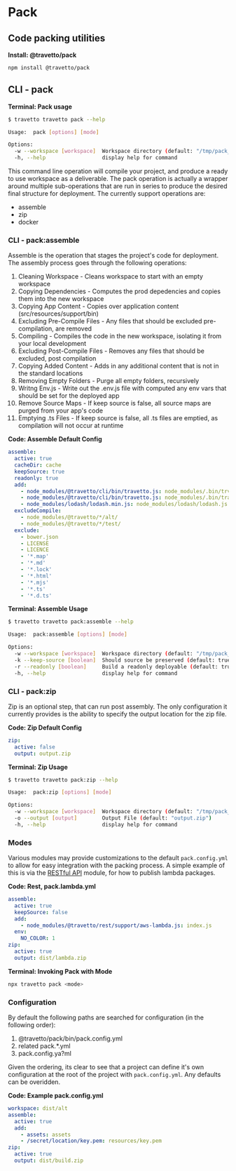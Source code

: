 <!-- This file was generated by the framweork and should not be modified directly -->
<!-- Please modify https://github.com/travetto/travetto/tree/master/module/pack/DOCS.js and execute "npm run docs" to rebuild -->
# Pack
## Code packing utilities

**Install: @travetto/pack**
```bash
npm install @travetto/pack
```

## CLI - pack 

**Terminal: Pack usage**
```bash
$ travetto travetto pack --help

Usage:  pack [options] [mode]

Options:
  -w --workspace [workspace]  Workspace directory (default: "/tmp/pack_travetto_pack")
  -h, --help                  display help for command
```

This command line operation will compile your project, and produce a ready to use workspace as a deliverable. The pack operation is actually a wrapper around multiple sub-operations that are run in series to produce the desired final structure for deployment.  The currently support operations are:

   
   *  assemble
   *  zip
   *  docker

### CLI - pack:assemble

Assemble is the operation that stages the project's code for deployment.  The assembly process goes through the following operations:

   
   1. Cleaning Workspace - Cleans workspace to start with an empty workspace
   1. Copying Dependencies - Computes the prod depedencies and copies them into the new workspace
   1. Copying App Content - Copies over application content (src/resources/support/bin)
   1. Excluding Pre-Compile Files - Any files that should be excluded pre-compilation, are removed
   1. Compiling - Compiles the code in the new workspace, isolating it from your local development
   1. Excluding Post-Compile Files - Removes any files that should be excluded, post compilation
   1. Copying Added Content - Adds in any additional content that is not in the standard locations
   1. Removing Empty Folders - Purge all empty folders, recursively
   1. Writng Env.js - Write out the .env.js file with computed any env vars that should be set for the deployed app
   1. Remove Source Maps - If keep source is false, all source maps are purged from your app's code
   1. Emptying .ts Files - If keep source is false, all .ts files are emptied, as compilation will not occur at runtime

**Code: Assemble Default Config**
```yaml
assemble:
  active: true
  cacheDir: cache
  keepSource: true
  readonly: true
  add:
    - node_modules/@travetto/cli/bin/travetto.js: node_modules/.bin/trv
    - node_modules/@travetto/cli/bin/travetto.js: node_modules/.bin/travetto
    - node_modules/lodash/lodash.min.js: node_modules/lodash/lodash.js
  excludeCompile:
    - node_modules/@travetto/*/alt/
    - node_modules/@travetto/*/test/
  exclude:
    - bower.json
    - LICENSE
    - LICENCE
    - '*.map'
    - '*.md'
    - '*.lock'
    - '*.html'
    - '*.mjs'
    - '*.ts'
    - '*.d.ts'
```

**Terminal: Assemble Usage**
```bash
$ travetto travetto pack:assemble --help

Usage:  pack:assemble [options] [mode]

Options:
  -w --workspace [workspace]  Workspace directory (default: "/tmp/pack_travetto_pack")
  -k --keep-source [boolean]  Should source be preserved (default: true)
  -r --readonly [boolean]     Build a readonly deployable (default: true)
  -h, --help                  display help for command
```

### CLI - pack:zip

Zip is an optional step, that can run post assembly.  The only configuration it currently provides is the ability to specify the output location for the zip file.

**Code: Zip Default Config**
```yaml
zip:
  active: false
  output: output.zip
```

**Terminal: Zip Usage**
```bash
$ travetto travetto pack:zip --help

Usage:  pack:zip [options] [mode]

Options:
  -w --workspace [workspace]  Workspace directory (default: "/tmp/pack_travetto_pack")
  -o --output [output]        Output File (default: "output.zip")
  -h, --help                  display help for command
```

### Modes
Various modules may provide customizations to the default `pack.config.yml` to allow for easy integration with the packing process.  A simple example of this is via the [RESTful API](https://github.com/travetto/travetto/tree/master/module/rest#readme "Declarative api for RESTful APIs with support for the dependency injection module.") module, for how to publish lambda packages.

**Code: Rest, pack.lambda.yml**
```yaml
assemble:
  active: true
  keepSource: false
  add:
    - node_modules/@travetto/rest/support/aws-lambda.js: index.js
  env:
    NO_COLOR: 1
zip:
  active: true
  output: dist/lambda.zip
```

**Terminal: Invoking Pack with Mode**
```bash
npx travetto pack <mode>
```

### Configuration
By default the following paths are searched for configuration (in the following order):

   
   1. @travetto/pack/bin/pack.config.yml
   1. <mode> related pack.*.yml
   1. pack.config.ya?ml

Given the ordering, its clear to see that a project can define it's own configuration at the root of the project with `pack.config.yml`. Any defaults can be overidden.

**Code: Example pack.config.yml**
```yaml
workspace: dist/alt
assemble:
  active: true
  add:
    - assets: assets
    - /secret/location/key.pem: resources/key.pem
zip:
  active: true
  output: dist/build.zip
```

